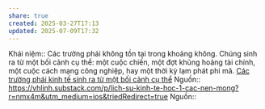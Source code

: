 ```yaml
---
share: true
created: 2025-03-27T17:13
updated: 2025-07-09T17:32
---
```

Khái niệm:: 
Các trường phái không tồn tại trong khoảng không. Chúng sinh ra từ một bối cảnh cụ thể: một cuộc chiến, một đợt khủng hoảng tài chính, một cuộc cách mạng công nghiệp, hay một thời kỳ lạm phát phi mã. 
[Các trường phái kinh tế sinh ra từ một bối cảnh cụ thể](C%C3%A1c%20tr%C6%B0%E1%BB%9Dng%20ph%C3%A1i%20kinh%20t%E1%BA%BF%20sinh%20ra%20t%E1%BB%AB%20m%E1%BB%99t%20b%E1%BB%91i%20c%E1%BA%A3nh%20c%E1%BB%A5%20th%E1%BB%83.md)
Nguồn:: https://vhlinh.substack.com/p/lich-su-kinh-te-hoc-1-cac-nen-mong?r=nmx4m&utm_medium=ios&triedRedirect=true
Nguồn:: 
